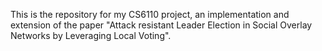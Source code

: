 This is the repository for my CS6110 project, an implementation and extension of the paper "Attack resistant Leader Election in Social Overlay Networks by Leveraging Local Voting".